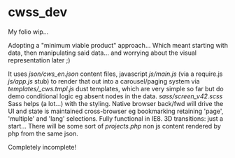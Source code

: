 # cwss_dev
My folio wip...

Adopting a "minimum viable product" approach... Which meant starting with data, then manipulating said data... and worrying about the visual representation later ;)

It uses *json/cws_en.json*  content files, 
javascript *js/main.js* (via a require.js *js/app.js* stub) to render that out into a carousel/paging system 
via *templates/_cws.tmpl.js* dust templates, which are very simple so far but do demo conditional logic eg absent nodes in the data. 
*sass/screen_v42.scss* Sass helps (a lot...) with the styling. 
Native browser back/fwd will drive the UI and state is maintained cross-browser eg bookmarking retaining 'page', 'multiple' and 'lang' selections. 
Fully functional in IE8. 
3D transitions: just a start... 
There will be some sort of *projects.php* non js content rendered by php from the same json. 

Completely incomplete!

